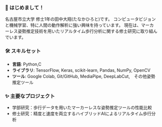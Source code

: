 ### 👋 はじめまして！

名古屋市立大学 修士1年の田中大翔(たなかひろと)です。
コンピュータビジョンと機械学習、特に人間の動作解析に強い興味を持っています。
現在は、マーカーレス姿勢推定技術を用いたリアルタイム歩行分析に関する修士研究に取り組んでいます。

### 🛠️ スキルセット
- **言語**: Python,C
- **ライブラリ**: TensorFlow, Keras, scikit-learn, Pandas, NumPy, OpenCV
- **ツール**: Google Colab, Git/GitHub, MediaPipe, DeepLabCut,　その他姿勢推定ツール

### ✨ 主要なプロジェクト
- 学部研究：歩行データを用いたマーカーレスな姿勢推定ツールの性能比較
- 修士研究：精度と速度を両立するハイブリッドAIによるリアルタイム歩行分析
